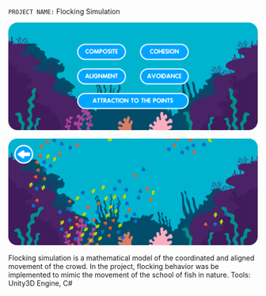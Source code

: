 `PROJECT NAME:` Flocking Simulation

<p align="center"><img src="./Preview/1.png" width='512px'></p>

<p align="center"><img src="./Preview/2.png" width='512px'></p>

<p>Flocking simulation is a mathematical model of the coordinated and aligned movement of the crowd. In the project, flocking behavior was be implemented to mimic the movement of the school of fish in nature. Tools: Unity3D Engine, C#</p>
